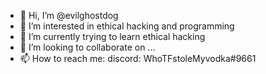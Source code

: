 - 👋 Hi, I’m @evilghostdog
- 👀 I’m interested in ethical hacking and programming
- 🌱 I’m currently trying to learn ethical hacking
- 💞️ I’m looking to collaborate on ...
- 📫 How to reach me: discord: WhoTFstoleMyvodka#9661

<!---
evilghostdog/evilghostdog is a ✨ special ✨ repository because its `README.md` (this file) appears on your GitHub profile.
You can click the Preview link to take a look at your changes.
--->
